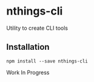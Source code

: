 # nthings-cli
Utility to create CLI tools

## Installation

`npm install --save nthings-cli`

Work In Progress